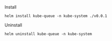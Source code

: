 Install
```shell
helm install kube-queue -n kube-system ./v0.0.1
```

Uninstall
```shell
helm uninstall kube-queue -n kube-system
